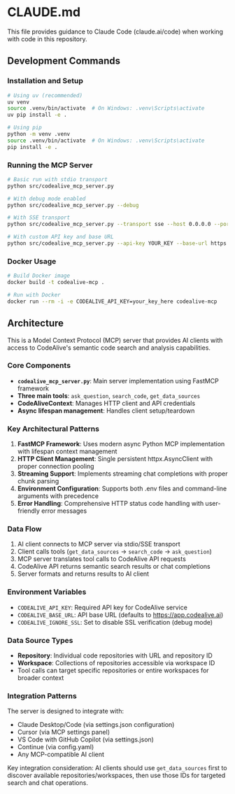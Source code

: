 # CLAUDE.md

This file provides guidance to Claude Code (claude.ai/code) when working with code in this repository.

## Development Commands

### Installation and Setup
```bash
# Using uv (recommended)
uv venv
source .venv/bin/activate  # On Windows: .venv\Scripts\activate
uv pip install -e .

# Using pip
python -m venv .venv
source .venv/bin/activate  # On Windows: .venv\Scripts\activate
pip install -e .
```

### Running the MCP Server
```bash
# Basic run with stdio transport
python src/codealive_mcp_server.py

# With debug mode enabled
python src/codealive_mcp_server.py --debug

# With SSE transport
python src/codealive_mcp_server.py --transport sse --host 0.0.0.0 --port 8000

# With custom API key and base URL
python src/codealive_mcp_server.py --api-key YOUR_KEY --base-url https://custom.url
```

### Docker Usage
```bash
# Build Docker image
docker build -t codealive-mcp .

# Run with Docker
docker run --rm -i -e CODEALIVE_API_KEY=your_key_here codealive-mcp
```

## Architecture

This is a Model Context Protocol (MCP) server that provides AI clients with access to CodeAlive's semantic code search and analysis capabilities.

### Core Components

- **`codealive_mcp_server.py`**: Main server implementation using FastMCP framework
- **Three main tools**: `ask_question`, `search_code`, `get_data_sources`
- **CodeAliveContext**: Manages HTTP client and API credentials
- **Async lifespan management**: Handles client setup/teardown

### Key Architectural Patterns

1. **FastMCP Framework**: Uses modern async Python MCP implementation with lifespan context management
2. **HTTP Client Management**: Single persistent httpx.AsyncClient with proper connection pooling
3. **Streaming Support**: Implements streaming chat completions with proper chunk parsing
4. **Environment Configuration**: Supports both .env files and command-line arguments with precedence
5. **Error Handling**: Comprehensive HTTP status code handling with user-friendly error messages

### Data Flow

1. AI client connects to MCP server via stdio/SSE transport
2. Client calls tools (`get_data_sources` → `search_code` → `ask_question`)
3. MCP server translates tool calls to CodeAlive API requests
4. CodeAlive API returns semantic search results or chat completions
5. Server formats and returns results to AI client

### Environment Variables

- `CODEALIVE_API_KEY`: Required API key for CodeAlive service
- `CODEALIVE_BASE_URL`: API base URL (defaults to https://app.codealive.ai)
- `CODEALIVE_IGNORE_SSL`: Set to disable SSL verification (debug mode)

### Data Source Types

- **Repository**: Individual code repositories with URL and repository ID
- **Workspace**: Collections of repositories accessible via workspace ID
- Tool calls can target specific repositories or entire workspaces for broader context

### Integration Patterns

The server is designed to integrate with:
- Claude Desktop/Code (via settings.json configuration)
- Cursor (via MCP settings panel)
- VS Code with GitHub Copilot (via settings.json)
- Continue (via config.yaml)
- Any MCP-compatible AI client

Key integration consideration: AI clients should use `get_data_sources` first to discover available repositories/workspaces, then use those IDs for targeted search and chat operations.